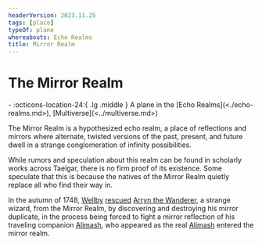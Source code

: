 ```yaml
---
headerVersion: 2023.11.25
tags: [place]
typeOf: plane
whereabouts: Echo Realms
title: Mirror Realm
---
```

# The Mirror Realm
<div class="grid cards ext-narrow-margin ext-one-column" markdown>
-    :octicons-location-24:{ .lg .middle } A plane in the [Echo Realms](<./echo-realms.md>), [Multiverse](<../multiverse.md>)  
</div>


The Mirror Realm is a hypothesized echo realm, a place of reflections and mirrors where alternate, twisted versions of the past, present, and future dwell in a strange conglomeration of infinity possibilities. 

While rumors and speculation about this realm can be found in scholarly works across Taelgar, there is no firm proof of its existence. Some speculate that this is because the natives of the Mirror Realm quietly replace all who find their way in. 


In the autumn of 1748, [Wellby](<../../../people/pcs/dunmar-fellowship/wellby.md>) [rescued](<../../../campaigns/dunmari-frontier/session-notes/session-66-dufr.md>) [Arryn the Wanderer](<../../../people/other-humans/arryn.md>), a strange wizard, from the Mirror Realm, by discovering and destroying his mirror duplicate, in the process being forced to fight a mirror reflection of his traveling companion [Alimash](<../../../people/pcs/dunmar-fellowship/guests/alimash.md>), who appeared as the real [Alimash](<../../../people/pcs/dunmar-fellowship/guests/alimash.md>) entered the mirror realm.
